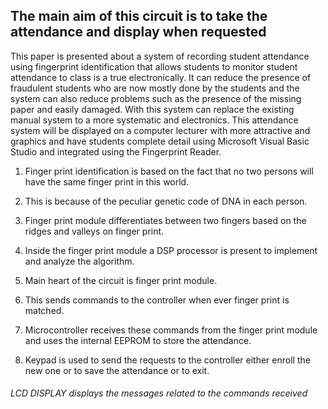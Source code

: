## The main aim of this circuit is to take the attendance and display when requested

This paper is presented about a system of recording student attendance using fingerprint identification that allows students to monitor student attendance to class is a true electronically. It can reduce the presence of fraudulent students who are now mostly done by the students and the system can also reduce problems such as the presence of the missing paper and easily damaged. With this system can replace the existing manual system to a more systematic and electronics. This attendance system will be displayed on a computer lecturer with more attractive and graphics and have students complete detail using Microsoft Visual Basic Studio and integrated using the Fingerprint Reader.


1) Finger print identification is based on the fact that no two persons will have the same finger print in this world. 

2) This is because of the peculiar genetic code of DNA in each person. 

3) Finger print module differentiates between two fingers based on the ridges and valleys on finger print. 

4) Inside the finger print module a DSP processor is present to implement and analyze the algorithm.

5) Main heart of the circuit is finger print module. 

6) This sends commands to the controller when ever finger print is matched. 

7) Microcontroller receives these commands from the finger print module and uses the internal EEPROM to store the attendance. 

8) Keypad is used to send the requests to the controller either enroll the new one or to save the attendance or to exit.


###### LCD DISPLAY displays the messages related to the commands received